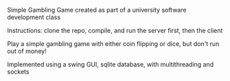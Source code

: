 Simple Gambling Game
created as part of a university software development class

Instructions:
clone the repo, compile, and run the server first, then the client

Play a simple gambling game with either coin flipping or dice, but don't run out of money!

Implemented using a swing GUI, sqlite database, with multithreading and sockets
